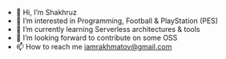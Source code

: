 - 👋 Hi, I’m Shakhruz
- 👀 I’m interested in Programming, Football & PlayStation (PES)
- 🌱 I’m currently learning Serverless architectures & tools
- 💞️ I’m looking forward to contribute on some OSS
- 📫 How to reach me iamrakhmatov@gmail.com

<!---
iamrakhmatov/iamrakhmatov is a ✨ special ✨ repository because its `README.md` (this file) appears on your GitHub profile.
You can click the Preview link to take a look at your changes.
--->
